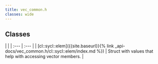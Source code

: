 ```yaml
---
title: vec_common.h
classes: wide
---
```

## Classes

   |   |
| :--- | :--- |
| [cl::sycl::elem]({{site.baseurl}}{% link _api-docs/vec_common.h/cl::sycl::elem/index.md %}) | Struct with values that help with accessing vector members.  |

